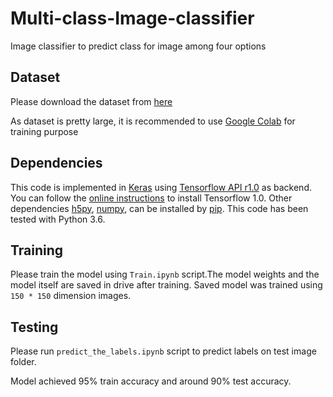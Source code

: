 # Multi-class-Image-classifier
Image classifier to predict class for image among four options

## Dataset
Please download the dataset from [here](https://tinyurl.com/y62jfglm)

As dataset is pretty large, it is recommended to use [Google Colab](https://colab.research.google.com/) for training purpose

## Dependencies

This code is implemented in [Keras](http://keras.io/) using  [Tensorflow API r1.0](https://www.tensorflow.org/api_docs/) as backend. 
You can follow the [online instructions](https://www.tensorflow.org/install/) to install Tensorflow 1.0.
Other dependencies [h5py](http://www.h5py.org/), [numpy](http://www.numpy.org/),  can be installed by
[pip](https://pypi.python.org/pypi/pip). This code has been tested with Python 3.6.

## Training 
Please train the model using ``` Train.ipynb ``` script.The model weights and the model itself are saved in drive after training. Saved model was trained using ``` 150 * 150 ```
dimension images.

## Testing 

Please run ``` predict_the_labels.ipynb ``` script to predict labels on test image folder.

Model achieved 95% train accuracy and around 90% test accuracy.

